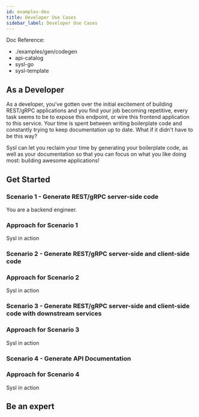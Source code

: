 ```yaml
---
id: examples-dev
title: Developer Use Cases
sidebar_label: Developer Use Cases
---
```


Doc Reference:

- ./examples/gen/codegen
- api-catalog
- sysl-go
- sysl-template

## As a Developer

As a developer, you've gotten over the initial excitement of building REST/gRPC applications and you find your job becoming repetitive, every task seems to be to expose this endpoint, or wire this frontend application to this service. Your time is spent between writing boilerplate code and constantly trying to keep documentation up to date. What if it didn't have to be this way?

Sysl can let you reclaim your time by generating your boilerplate code, as well as your documentation so that you can focus on what you like doing most: building awesome applications!

## Get Started

### Scenario 1 - Generate REST/gRPC server-side code

You are a backend engineer.

### Approach for Scenario 1

Sysl in action

### Scenario 2 - Generate REST/gRPC server-side and client-side code

### Approach for Scenario 2

Sysl in action

### Scenario 3 - Generate REST/gRPC server-side and client-side code with downstream services

### Approach for Scenario 3

Sysl in action

### Scenario 4 - Generate API Documentation

### Approach for Scenario 4

Sysl in action

## Be an expert
